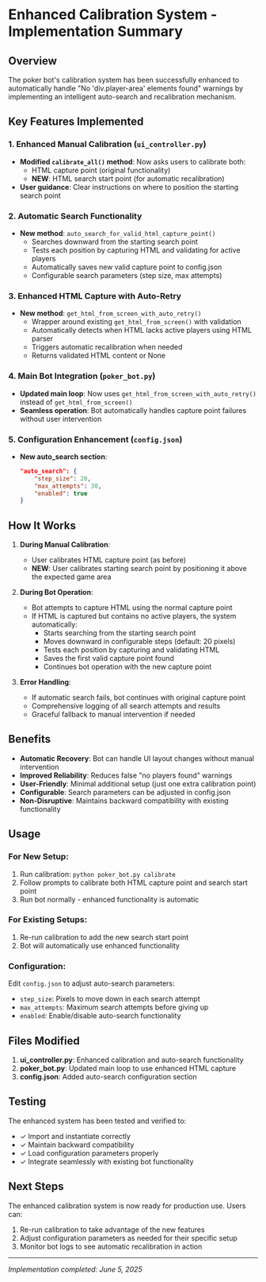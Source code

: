 # Enhanced Calibration System - Implementation Summary

## Overview

The poker bot's calibration system has been successfully enhanced to automatically handle "No 'div.player-area' elements found" warnings by implementing an intelligent auto-search and recalibration mechanism.

## Key Features Implemented

### 1. Enhanced Manual Calibration (`ui_controller.py`)

-   **Modified `calibrate_all()` method**: Now asks users to calibrate both:
    -   HTML capture point (original functionality)
    -   **NEW**: HTML search start point (for automatic recalibration)
-   **User guidance**: Clear instructions on where to position the starting search point

### 2. Automatic Search Functionality

-   **New method**: `auto_search_for_valid_html_capture_point()`
    -   Searches downward from the starting search point
    -   Tests each position by capturing HTML and validating for active players
    -   Automatically saves new valid capture point to config.json
    -   Configurable search parameters (step size, max attempts)

### 3. Enhanced HTML Capture with Auto-Retry

-   **New method**: `get_html_from_screen_with_auto_retry()`
    -   Wrapper around existing `get_html_from_screen()` with validation
    -   Automatically detects when HTML lacks active players using HTML parser
    -   Triggers automatic recalibration when needed
    -   Returns validated HTML content or None

### 4. Main Bot Integration (`poker_bot.py`)

-   **Updated main loop**: Now uses `get_html_from_screen_with_auto_retry()` instead of `get_html_from_screen()`
-   **Seamless operation**: Bot automatically handles capture point failures without user intervention

### 5. Configuration Enhancement (`config.json`)

-   **New auto_search section**:
    ```json
    "auto_search": {
        "step_size": 20,
        "max_attempts": 30,
        "enabled": true
    }
    ```

## How It Works

1. **During Manual Calibration**:

    - User calibrates HTML capture point (as before)
    - **NEW**: User calibrates starting search point by positioning it above the expected game area

2. **During Bot Operation**:

    - Bot attempts to capture HTML using the normal capture point
    - If HTML is captured but contains no active players, the system automatically:
        - Starts searching from the starting search point
        - Moves downward in configurable steps (default: 20 pixels)
        - Tests each position by capturing and validating HTML
        - Saves the first valid capture point found
        - Continues bot operation with the new capture point

3. **Error Handling**:
    - If automatic search fails, bot continues with original capture point
    - Comprehensive logging of all search attempts and results
    - Graceful fallback to manual intervention if needed

## Benefits

-   **Automatic Recovery**: Bot can handle UI layout changes without manual intervention
-   **Improved Reliability**: Reduces false "no players found" warnings
-   **User-Friendly**: Minimal additional setup (just one extra calibration point)
-   **Configurable**: Search parameters can be adjusted in config.json
-   **Non-Disruptive**: Maintains backward compatibility with existing functionality

## Usage

### For New Setup:

1. Run calibration: `python poker_bot.py calibrate`
2. Follow prompts to calibrate both HTML capture point and search start point
3. Run bot normally - enhanced functionality is automatic

### For Existing Setups:

1. Re-run calibration to add the new search start point
2. Bot will automatically use enhanced functionality

### Configuration:

Edit `config.json` to adjust auto-search parameters:

-   `step_size`: Pixels to move down in each search attempt
-   `max_attempts`: Maximum search attempts before giving up
-   `enabled`: Enable/disable auto-search functionality

## Files Modified

1. **ui_controller.py**: Enhanced calibration and auto-search functionality
2. **poker_bot.py**: Updated main loop to use enhanced HTML capture
3. **config.json**: Added auto-search configuration section

## Testing

The enhanced system has been tested and verified to:

-   ✓ Import and instantiate correctly
-   ✓ Maintain backward compatibility
-   ✓ Load configuration parameters properly
-   ✓ Integrate seamlessly with existing bot functionality

## Next Steps

The enhanced calibration system is now ready for production use. Users can:

1. Re-run calibration to take advantage of the new features
2. Adjust configuration parameters as needed for their specific setup
3. Monitor bot logs to see automatic recalibration in action

---

_Implementation completed: June 5, 2025_
